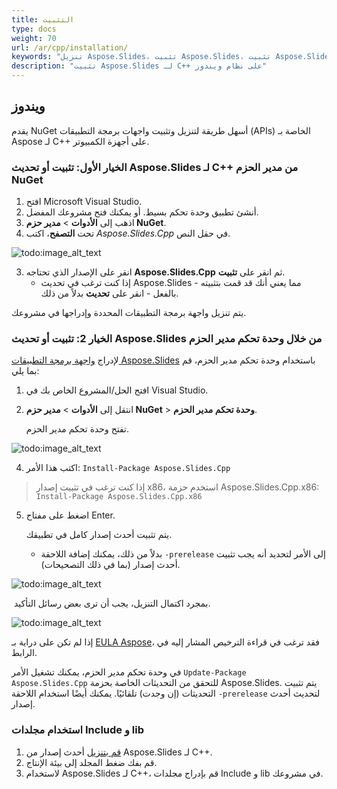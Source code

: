 ```yaml
---
title: التثبيت
type: docs
weight: 70
url: /ar/cpp/installation/
keywords: "تنزيل Aspose.Slides، تثبيت Aspose.Slides، تثبيت Aspose.Slides، ويندوز، C++"
description: "تثبيت Aspose.Slides لـ C++ على نظام ويندوز"
---
```


## **ويندوز**
يقدم NuGet أسهل طريقة لتنزيل وتثبيت واجهات برمجة التطبيقات (APIs) الخاصة بـ Aspose لـ C++ على أجهزة الكمبيوتر.

### **الخيار الأول: تثبيت أو تحديث Aspose.Slides لـ C++ من مدير الحزم NuGet**

1. افتح Microsoft Visual Studio.
2. أنشئ تطبيق وحدة تحكم بسيط. أو يمكنك فتح مشروعك المفضل.
3. اذهب إلى **الأدوات** > **مدير حزم NuGet**.
4. تحت **التصفح**، اكتب *Aspose.Slides.Cpp* في حقل النص.

![todo:image_alt_text](installation_1.png)

3. انقر على الإصدار الذي تحتاجه **Aspose.Slides.Cpp** ثم انقر على **تثبيت**.
   * إذا كنت ترغب في تحديث Aspose.Slides - مما يعني أنك قد قمت بتثبيته بالفعل - انقر على **تحديث** بدلاً من ذلك.

يتم تنزيل واجهة برمجة التطبيقات المحددة وإدراجها في مشروعك.

### **الخيار 2: تثبيت أو تحديث Aspose.Slides من خلال وحدة تحكم مدير الحزم**

لإدراج [واجهة برمجة التطبيقات Aspose.Slides](https://www.nuget.org/packages/Aspose.Slides.Cpp/) باستخدام وحدة تحكم مدير الحزم، قم بما يلي:

1. افتح الحل/المشروع الخاص بك في Visual Studio.

1. انتقل إلى **الأدوات** > **مدير حزم NuGet** > **وحدة تحكم مدير الحزم**.

   تفتح وحدة تحكم مدير الحزم.

![todo:image_alt_text](installation_2.png)

4. اكتب هذا الأمر: `Install-Package Aspose.Slides.Cpp`
> إذا كنت ترغب في تثبيت إصدار x86، استخدم حزمة Aspose.Slides.Cpp.x86: `Install-Package Aspose.Slides.Cpp.x86`

5. اضغط على مفتاح Enter.

   يتم تثبيت أحدث إصدار كامل في تطبيقك.

   * بدلاً من ذلك، يمكنك إضافة اللاحقة `-prerelease` إلى الأمر لتحديد أنه يجب تثبيت أحدث إصدار (بما في ذلك التصحيحات).

![todo:image_alt_text](installation_3.png)

​	بمجرد اكتمال التنزيل، يجب أن ترى بعض رسائل التأكيد.

![todo:image_alt_text](installation_4.png)

إذا لم تكن على دراية بـ [EULA Aspose](https://about.aspose.com/legal/eula)، فقد ترغب في قراءة الترخيص المشار إليه في الرابط.

في وحدة تحكم مدير الحزم، يمكنك تشغيل الأمر `Update-Package Aspose.Slides.Cpp` للتحقق من التحديثات الخاصة بحزمة Aspose.Slides. يتم تثبيت التحديثات (إن وجدت) تلقائيًا. يمكنك أيضًا استخدام اللاحقة `-prerelease` لتحديث أحدث إصدار.

### استخدام مجلدات Include و lib
1. [قم بتنزيل](https://downloads.aspose.com/slides/cpp) أحدث إصدار من Aspose.Slides لـ C++.
1. قم بفك ضغط المجلد إلى بيئة الإنتاج.
1. لاستخدام Aspose.Slides لـ C++، قم بإدراج مجلدات Include و lib في مشروعك.